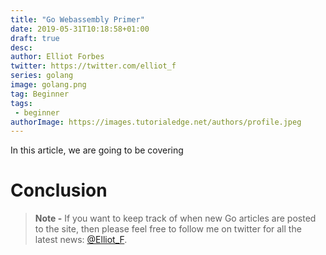 ```yaml
---
title: "Go Webassembly Primer"
date: 2019-05-31T10:18:58+01:00
draft: true
desc: 
author: Elliot Forbes
twitter: https://twitter.com/elliot_f
series: golang
image: golang.png
tag: Beginner
tags: 
 - beginner
authorImage: https://images.tutorialedge.net/authors/profile.jpeg
---
```


In this article, we are going to be covering 

# Conclusion

> **Note -** If you want to keep track of when new Go articles are posted to the
> site, then please feel free to follow me on twitter for all the latest news:
> [@Elliot_F](https://twitter.com/elliot_f).
